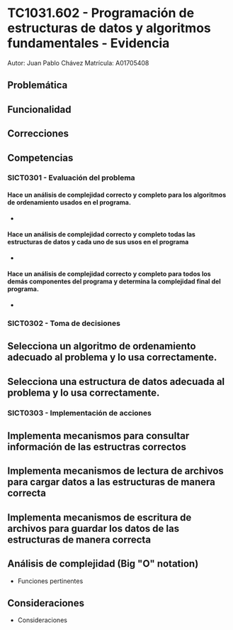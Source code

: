 # TC1031.602 - Programación de estructuras de datos y algoritmos fundamentales - Evidencia
Autor: Juan Pablo Chávez
Matrícula: A01705408

## Problemática

## Funcionalidad

## Correcciones

## Competencias
### SICT0301 - Evaluación del problema
#### Hace un análisis de complejidad correcto y completo para los algoritmos de ordenamiento usados en el programa.
- 
#### Hace un análisis de complejidad correcto y completo todas las estructuras de datos y cada uno de sus usos en el programa
- 
#### Hace un análisis de complejidad correcto y completo para todos los demás componentes del programa y determina la complejidad final del programa.
- 

### SICT0302 - Toma de decisiones
Selecciona un algoritmo de ordenamiento adecuado al problema y lo usa correctamente.
- 
Selecciona una estructura de datos adecuada al problema y lo usa correctamente.
- 

### SICT0303 - Implementación de acciones
Implementa mecanismos para consultar información de las estructras correctos
- 
Implementa mecanismos de lectura de archivos para cargar datos a las estructuras de manera correcta
- 
Implementa mecanismos de escritura de archivos para guardar los datos  de las estructuras de manera correcta
- 

## Análisis de complejidad (Big "O" notation)
- Funciones pertinentes
## Consideraciones
- Consideraciones
